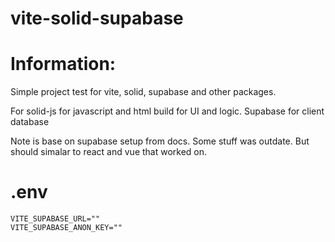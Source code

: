 # vite-solid-supabase

# Information:
  Simple project test for vite, solid, supabase and other packages.

  For solid-js for javascript and html build for UI and logic. Supabase for client database

  Note is base on supabase setup from docs. Some stuff was outdate. But should simalar to react and vue that worked on.

# .env
```
VITE_SUPABASE_URL=""
VITE_SUPABASE_ANON_KEY=""
```